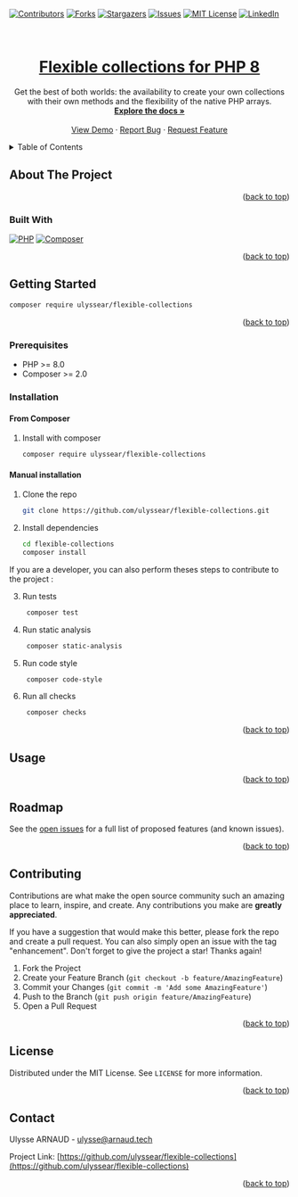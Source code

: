 <a name="readme-top"></a>

[![Contributors][contributors-shield]][contributors-url]
[![Forks][forks-shield]][forks-url]
[![Stargazers][stars-shield]][stars-url]
[![Issues][issues-shield]][issues-url]
[![MIT License][license-shield]][license-url]
[![LinkedIn][linkedin-shield]][linkedin-url]



<!-- PROJECT LOGO -->
<br />
<div align="center">
  <a href="https://github.com/ulyssear/flexible-collections">
    <h1 align="center">Flexible collections for PHP 8</h1>
  </a>

  <p align="center">
    Get the best of both worlds: the availability to create your own collections with their own methods and the flexibility of the native PHP arrays.
    <br />
    <a href="https://github.com/ulyssear/flexible-collections"><strong>Explore the docs »</strong></a>
    <br />
    <br />
    <a href="https://github.com/ulyssear/flexible-collections">View Demo</a>
    ·
    <a href="https://github.com/ulyssear/flexible-collections/issues">Report Bug</a>
    ·
    <a href="https://github.com/ulyssear/flexible-collections/issues">Request Feature</a>
  </p>
</div>



<!-- TABLE OF CONTENTS -->
<details>
  <summary>Table of Contents</summary>
  <ol>
    <li>
      <a href="#about-the-project">About The Project</a>
      <ul>
        <li><a href="#built-with">Built With</a></li>
      </ul>
    </li>
    <li>
      <a href="#getting-started">Getting Started</a>
      <ul>
        <li><a href="#prerequisites">Prerequisites</a></li>
        <li><a href="#installation">Installation</a></li>
      </ul>
    </li>
    <li><a href="#usage">Usage</a></li>
    <li><a href="#roadmap">Roadmap</a></li>
    <li><a href="#contributing">Contributing</a></li>
    <li><a href="#license">License</a></li>
    <li><a href="#contact">Contact</a></li>
    <!-- <li><a href="#acknowledgments">Acknowledgments</a></li> -->
  </ol>
</details>



<!-- ABOUT THE PROJECT -->
## About The Project

<!-- TODO : Add description of the -->


<p align="right">(<a href="#readme-top">back to top</a>)</p>



### Built With

[![PHP][PHP-shield]][PHP-url]
[![Composer][Composer-shield]][Composer-url]


<p align="right">(<a href="#readme-top">back to top</a>)</p>



<!-- GETTING STARTED -->
## Getting Started

```bash
composer require ulyssear/flexible-collections
```

<p align="right">(<a href="#readme-top">back to top</a>)</p>

### Prerequisites

* PHP >= 8.0
* Composer >= 2.0

### Installation

#### From Composer

1. Install with composer

   ```bash
   composer require ulyssear/flexible-collections
   ```

#### Manual installation

1. Clone the repo
   ```sh
   git clone https://github.com/ulyssear/flexible-collections.git
   ```
2. Install dependencies
   ```sh
   cd flexible-collections
   composer install
   ```

If you are a developer, you can also perform theses steps to contribute to the project :

3. Run tests
   ```sh
    composer test
    ```
4. Run static analysis
    ```sh
     composer static-analysis
     ```
6. Run code style
    ```sh
     composer code-style
     ```
7. Run all checks
    ```sh
     composer checks
     ```

<p align="right">(<a href="#readme-top">back to top</a>)</p>



<!-- USAGE EXAMPLES -->
## Usage

<!-- TODO : ADD examples -->

<p align="right">(<a href="#readme-top">back to top</a>)</p>



<!-- ROADMAP -->
## Roadmap

<!-- TODO : ADD roadmap
- [ ] Feature 1
- [ ] Feature 2
- [ ] Feature 3
    - [ ] Nested Feature
-->
See the [open issues](https://github.com/ulyssear/flexible-collections/issues) for a full list of proposed features (and known issues).

<p align="right">(<a href="#readme-top">back to top</a>)</p>



<!-- CONTRIBUTING -->
## Contributing

Contributions are what make the open source community such an amazing place to learn, inspire, and create. Any contributions you make are **greatly appreciated**.

If you have a suggestion that would make this better, please fork the repo and create a pull request. You can also simply open an issue with the tag "enhancement".
Don't forget to give the project a star! Thanks again!

1. Fork the Project
2. Create your Feature Branch (`git checkout -b feature/AmazingFeature`)
3. Commit your Changes (`git commit -m 'Add some AmazingFeature'`)
4. Push to the Branch (`git push origin feature/AmazingFeature`)
5. Open a Pull Request

<p align="right">(<a href="#readme-top">back to top</a>)</p>



<!-- LICENSE -->
## License

Distributed under the MIT License. See `LICENSE` for more information.

<p align="right">(<a href="#readme-top">back to top</a>)</p>



<!-- CONTACT -->
## Contact

Ulysse ARNAUD - ulysse@arnaud.tech

Project Link: [https://github.com/ulyssear/flexible-collections](https://github.com/ulyssear/flexible-collections)

<p align="right">(<a href="#readme-top">back to top</a>)</p>


<!-- MARKDOWN LINKS & IMAGES -->
<!-- https://www.markdownguide.org/basic-syntax/#reference-style-links -->
[contributors-shield]: https://img.shields.io/github/contributors/ulyssear/flexible-collections.svg?style=for-the-badge
[contributors-url]: https://github.com/ulyssear/flexible-collections/graphs/contributors
[forks-shield]: https://img.shields.io/github/forks/ulyssear/flexible-collections.svg?style=for-the-badge
[forks-url]: https://github.com/ulyssear/flexible-collections/network/members
[stars-shield]: https://img.shields.io/github/stars/ulyssear/flexible-collections.svg?style=for-the-badge
[stars-url]: https://github.com/ulyssear/flexible-collections/stargazers
[issues-shield]: https://img.shields.io/github/issues/ulyssear/flexible-collections.svg?style=for-the-badge
[issues-url]: https://github.com/ulyssear/flexible-collections/issues
[license-shield]: https://img.shields.io/github/license/ulyssear/flexible-collections.svg?style=for-the-badge
[license-url]: https://github.com/ulyssear/flexible-collections/blob/master/LICENSE
[linkedin-shield]: https://img.shields.io/badge/-LinkedIn-black.svg?style=for-the-badge&logo=linkedin&colorB=555
[linkedin-url]: https://linkedin.com/in/ulyssearnaud
[PHP-shield]: https://img.shields.io/badge/PHP-777BB4?style=for-the-badge&logo=php&logoColor=white
[PHP-url]: https://www.php.net/
[Composer-shield]: https://img.shields.io/badge/Composer-885630?style=for-the-badge&logo=composer&logoColor=white
[Composer-url]: https://getcomposer.org/